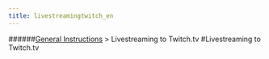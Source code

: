 ```yaml
---
title: livestreamingtwitch_en
---
```

######[General Instructions](../restreamer/wiki/general_instructions_en.html) > Livestreaming to Twitch.tv
#Livestreaming to Twitch.tv
